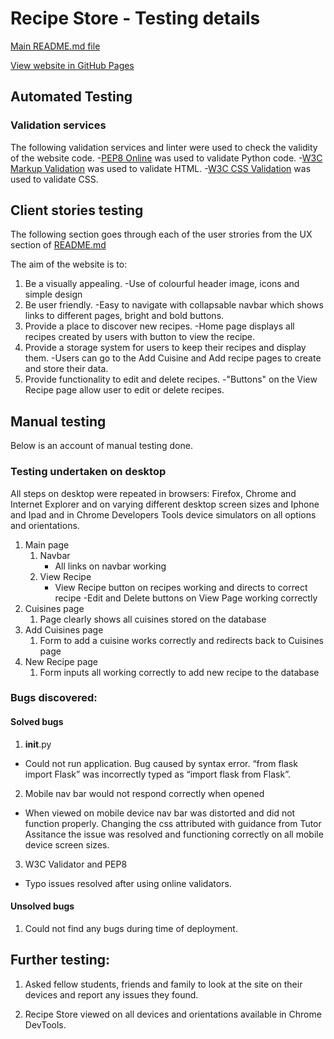 # Recipe Store - Testing details

[Main README.md file](README.md)

[View website in GitHub Pages](https://shaun-davies.github.io/recipe-store/)

## Automated Testing

### Validation services
The following validation services and linter were used to check the validity of the website code.
-[PEP8 Online](https://pep8online.com/) was used to validate Python code.
-[W3C Markup Validation](https://validator.w3.org/) was used to validate HTML.
-[W3C CSS Validation](https://jigsaw.w3.org/css-validator/) was used to validate CSS.



## Client stories testing

The following section goes through each of the user strories from the UX section of [README.md](README.md)

The aim of the website is to:

1. Be a visually appealing.
    -Use of colourful header image, icons and simple design
2. Be user friendly.
    -Easy to navigate with collapsable navbar which shows links to different pages, bright and bold buttons.
3. Provide a place to discover new recipes.
    -Home page displays all recipes created by users with button to view the recipe.
4. Provide a storage system for users to keep their recipes and display them.
    -Users can go to the Add Cuisine and Add recipe pages to create and store their data.
5. Provide functionality to edit and delete recipes.
    -"Buttons" on the View Recipe page allow user to edit or delete recipes.

## Manual testing
Below is an account of manual testing done.

### Testing undertaken on desktop
All steps on desktop were repeated in browsers: Firefox, Chrome and Internet Explorer and on varying different desktop screen sizes and Iphone and Ipad and in Chrome Developers Tools device simulators on all options and orientations.

1. Main page
    1. Navbar
        - All links on navbar working
    2. View Recipe
        - View Recipe button on recipes working and directs to correct recipe
        -Edit and Delete buttons on View Page working correctly
2. Cuisines page
    1. Page clearly shows all cuisines stored on the database
3. Add Cuisines page
    1. Form to add a cuisine works correctly and redirects back to Cuisines page
4. New Recipe page
    1. Form inputs all working correctly to add new recipe to the database


### Bugs discovered:
#### Solved bugs

1. __init__.py
- Could not run application. Bug caused by syntax error. “from flask import Flask” was incorrectly typed as “import flask from Flask”.

2. Mobile nav bar would not respond correctly when opened
- When viewed on mobile device nav bar was distorted and did not function properly. Changing the css attributed with guidance from Tutor Assitance the issue was resolved and functioning correctly on all mobile device screen sizes.

3. W3C Validator and PEP8
- Typo issues resolved after using online validators.

#### Unsolved bugs

1. Could not find any bugs during time of deployment.

## Further testing:
1. Asked fellow students, friends and family to look at the site on their devices and report any issues they found.

2. Recipe Store viewed on all devices and orientations available in Chrome DevTools.